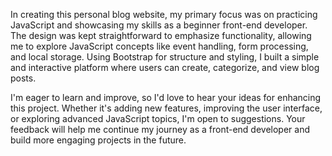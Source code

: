 
In creating this personal blog website, my primary focus was on practicing JavaScript and showcasing my skills as a beginner front-end developer. The design was kept straightforward to emphasize functionality, allowing me to explore JavaScript concepts like event handling, form processing, and local storage. Using Bootstrap for structure and styling, I built a simple and interactive platform where users can create, categorize, and view blog posts.

I'm eager to learn and improve, so I'd love to hear your ideas for enhancing this project. Whether it's adding new features, improving the user interface, or exploring advanced JavaScript topics, I'm open to suggestions. Your feedback will help me continue my journey as a front-end developer and build more engaging projects in the future.